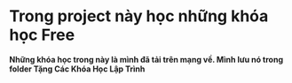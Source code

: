 # Trong project này học những khóa học Free

**Những khóa học trong này là mình đã tải trên mạng về. Mình lưu nó trong folder Tặng Các Khóa Học Lập Trình**